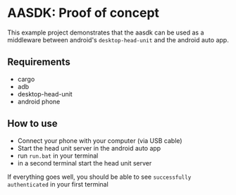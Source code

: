 # AASDK: Proof of concept

This example project demonstrates that the aasdk can be used as a middleware between android's `desktop-head-unit` and the android auto app.

## Requirements

- cargo
- adb
- desktop-head-unit
- android phone

## How to use

- Connect your phone with your computer (via USB cable)
- Start the head unit server in the android auto app
- run `run.bat` in your terminal
- in a second terminal start the head unit server

If everything goes well, you should be able to see `successfully authenticated` in your first terminal
